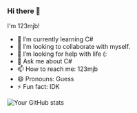 ### Hi there 👋

I'm 123mjb!

- 🌱 I’m currently learning C#
- 👯 I’m looking to collaborate with myself.
- 🤔 I’m looking for help with life (:
- 💬 Ask me about C#
- 📫 How to reach me: 123mjb
- 😄 Pronouns: Guess
- ⚡ Fun fact: IDK

![Your GitHub stats](https://github-readme-stats.vercel.app/api?username=123mjb&show_icons=true&theme=radical)
